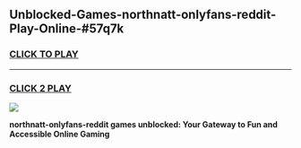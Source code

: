 
## Unblocked-Games-northnatt-onlyfans-reddit-Play-Online-#57q7k
<h3>
<a href="https://premium.freeplayer.one?title=northnatt-onlyfans-reddit&ref=27F">CLICK TO PLAY</a></h3>
<hr>

<h3>
<a href="https://premium.freeplayer.one?title=northnatt-onlyfans-reddit&ref=27F">CLICK 2 PLAY</a>
  
</h3>

<a href="https://premium.freeplayer.one?title=northnatt-onlyfans-reddit&ref=27F"><img src="https://clearcache.store/games.png"></a>


**northnatt-onlyfans-reddit games unblocked: Your Gateway to Fun and Accessible Online Gaming**
